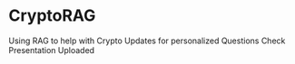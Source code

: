 # CryptoRAG
Using RAG to help with Crypto Updates for personalized Questions 
Check Presentation Uploaded
